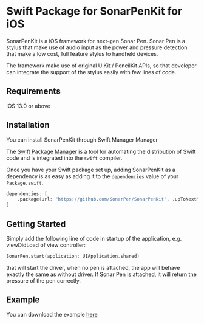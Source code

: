 Swift Package for SonarPenKit for iOS
 ===================================

SonarPenKit is a iOS framework for next-gen Sonar Pen.  Sonar Pen is a stylus that make use of audio input as the power and pressure detection that make a low cost, full feature stylus to handheld devices.

The framework make use of original UIKit /  PencilKit APIs, so that developer can integrate the support of the stylus easily with few lines of code.

## Requirements

iOS 13.0 or above

## Installation

You can install SonarPenKit through Swift Manager Manager

The [Swift Package Manager](https://swift.org/package-manager/) is a tool for automating the distribution of Swift code and is integrated into the `swift` compiler. 

Once you have your Swift package set up, adding SonarPenKit as a dependency is as easy as adding it to the `dependencies` value of your `Package.swift`.

```swift
dependencies: [
    .package(url: "https://github.com/SonarPen/SonarPenKit", .upToNextMajor(from: "0.5.0"))
]
```

## Getting Started

Simply add the following line of code in startup of the application, e.g. viewDidLoad of view controller:

```swift
SonarPen.start(application: UIApplication.shared)
```

that will start the driver, when no pen is attached, the app will behave exactly the same as without driver.  If Sonar Pen is attached, it will return the pressure of the pen correctly.

## Example

You can download the example [here](
https://github.com/SonarPen/SonarPenKitExample)
